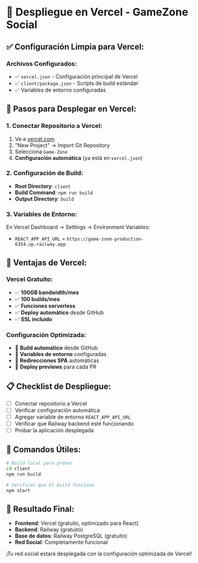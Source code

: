 # 🚀 Despliegue en Vercel - GameZone Social

## ✅ **Configuración Limpia para Vercel:**

### **Archivos Configurados:**
- ✅ `vercel.json` - Configuración principal de Vercel
- ✅ `client/package.json` - Scripts de build estándar
- ✅ Variables de entorno configuradas

## 🚀 **Pasos para Desplegar en Vercel:**

### **1. Conectar Repositorio a Vercel:**
1. Ve a [vercel.com](https://vercel.com)
2. "New Project" → Import Git Repository
3. Selecciona `Game-Zone`
4. **Configuración automática** (ya está en `vercel.json`)

### **2. Configuración de Build:**
- **Root Directory**: `client`
- **Build Command**: `npm run build`
- **Output Directory**: `build`

### **3. Variables de Entorno:**
En Vercel Dashboard → Settings → Environment Variables:
- `REACT_APP_API_URL` = `https://game-zone-production-6354.up.railway.app`

## 🎯 **Ventajas de Vercel:**

### **Vercel Gratuito:**
- ✅ **100GB bandwidth/mes**
- ✅ **100 builds/mes**
- ✅ **Funciones serverless**
- ✅ **Deploy automático** desde GitHub
- ✅ **SSL incluido**

### **Configuración Optimizada:**
- 🚀 **Build automático** desde GitHub
- 🚀 **Variables de entorno** configuradas
- 🚀 **Redirecciones SPA** automáticas
- 🚀 **Deploy previews** para cada PR

## 📋 **Checklist de Despliegue:**

- [ ] Conectar repositorio a Vercel
- [ ] Verificar configuración automática
- [ ] Agregar variable de entorno `REACT_APP_API_URL`
- [ ] Verificar que Railway backend esté funcionando
- [ ] Probar la aplicación desplegada

## 🔧 **Comandos Útiles:**

```bash
# Build local para probar
cd client
npm run build

# Verificar que el build funciona
npm start
```

## 🎉 **Resultado Final:**
- **Frontend**: Vercel (gratuito, optimizado para React)
- **Backend**: Railway (gratuito)
- **Base de datos**: Railway PostgreSQL (gratuito)
- **Red Social**: Completamente funcional

¡Tu red social estará desplegada con la configuración optimizada de Vercel!
